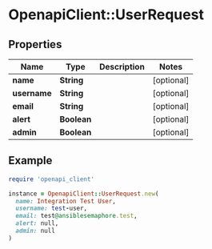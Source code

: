 # OpenapiClient::UserRequest

## Properties

| Name | Type | Description | Notes |
| ---- | ---- | ----------- | ----- |
| **name** | **String** |  | [optional] |
| **username** | **String** |  | [optional] |
| **email** | **String** |  | [optional] |
| **alert** | **Boolean** |  | [optional] |
| **admin** | **Boolean** |  | [optional] |

## Example

```ruby
require 'openapi_client'

instance = OpenapiClient::UserRequest.new(
  name: Integration Test User,
  username: test-user,
  email: test@ansiblesemaphore.test,
  alert: null,
  admin: null
)
```

